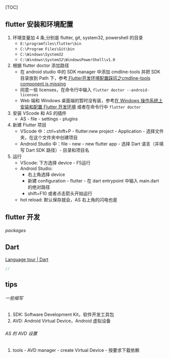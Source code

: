 [TOC]



## flutter 安装和环境配置



1. 环境变量加 4 条,分别是 flutter, git, system32, powershell 的目录 
    - `E:\programfiles\flutter\bin`
    - `C:\Program Files\Git\bin`
    - `C:\Windows\System32`
    - `C:\Windows\System32\WindowsPowerShell\v1.0`
2. 根据 flutter doctor 添加路径
    - 在 android studio 中的 SDK manager 中添加 cmdline-tools 并把 SDK 目录放到 Path 下，参考[ Flutter开发环境配置踩坑之cmdline-tools component is missing](https://blog.csdn.net/ZXHL_hxf/article/details/121208026)
    - 同意一些 licenses，在命令行中输入 `flutter doctor --android-licenses`
    - Web 端和 Windows 桌面端的暂时没有装，参考[在 Windows 操作系统上安装和配置 Flutter 开发环境](https://flutter.cn/docs/get-started/install/windows) 或者在命令行中 `flutter doctor`
3. 安装 VScode 和 AS 的插件
    - AS - file - settings - plugins
4. 新建 Flutter 项目
    - VScode 中：ctrl+shift+P - flutter:new project - Application - 选择文件夹，在这个文件夹中创建项目
    - Android Studio 中：file - new - new flutter app - 选择 Dart 语言（并填写 Dart SDK 路径）- 目录和项目名
5. 运行
    - VScode: 下方选择 device - F5运行
    - Android Studio: 
        - 右上角选择 device
        - 新建 configuration - flutter - 在 dart entrypoint 中输入 main.dart 的绝对路径
        - shift+F10 或者点击箭头开始运行
    - hot reload: 默认保存就会，AS 右上角的闪电也是





## flutter 开发

###### packages



## Dart

[Language tour | Dart](https://dart.cn/guides/language/language-tour)

```dart
// 
```



## tips

###### 一些缩写

1. SDK: Software Development Kit，软件开发工具包
2. AVD: Android Virtual Device，Android 虚拟设备

###### AS 的 AVD 设置

1. tools - AVD manager - create Virtual Device - 按要求下载依赖